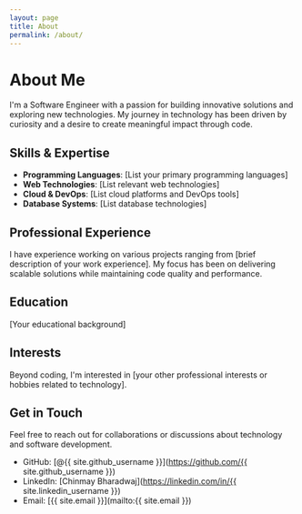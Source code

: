```yaml
---
layout: page
title: About
permalink: /about/
---
```


# About Me

I'm a Software Engineer with a passion for building innovative solutions and exploring new technologies. My journey in technology has been driven by curiosity and a desire to create meaningful impact through code.

## Skills & Expertise

- **Programming Languages**: [List your primary programming languages]
- **Web Technologies**: [List relevant web technologies]
- **Cloud & DevOps**: [List cloud platforms and DevOps tools]
- **Database Systems**: [List database technologies]

## Professional Experience

I have experience working on various projects ranging from [brief description of your work experience]. My focus has been on delivering scalable solutions while maintaining code quality and performance.

## Education

[Your educational background]

## Interests

Beyond coding, I'm interested in [your other professional interests or hobbies related to technology].

## Get in Touch

Feel free to reach out for collaborations or discussions about technology and software development.

- GitHub: [@{{ site.github_username }}](https://github.com/{{ site.github_username }})
- LinkedIn: [Chinmay Bharadwaj](https://linkedin.com/in/{{ site.linkedin_username }})
- Email: [{{ site.email }}](mailto:{{ site.email }})
